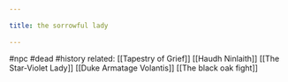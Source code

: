 --- 
title: the sorrowful lady 
---
#npc #dead #history 
related:
[[Tapestry of Grief]]
[[Haudh Ninlaith]]
[[The Star-Violet Lady]]
[[Duke Armatage Volantis]]
[[The black oak fight]]
